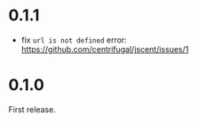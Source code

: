 0.1.1
=====

* fix `url is not defined` error: https://github.com/centrifugal/jscent/issues/1


0.1.0
=====

First release.
